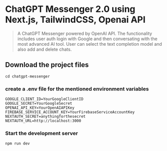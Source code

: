 # ChatGPT Messenger 2.0 using Next.js, TailwindCSS, Openai API

> A ChatGPT Messenger powered by OpenAI API. The functionality includes user
auth login with Google and then conversating with the most advanced AI tool.
User can select the text completion model and also add and delete chats.

## Download the project files
```
cd chatgpt-messenger
```
### create a .env file for the mentioned environment variables
```
GOOGLE_CLIENT_ID=YourGoogleClientID
GOOGLE_SECRET=YourGoogleSecret
OPENAI_API_KEY=YourOpenAIAPIKey
FIREBASE_SERVICE_ACCOUNT_KEY=YourFirebaseServiceAccountKey
NEXTAUTH_SECRET=anythingforthesecret
NEXTAUTH_URL=http://localhost:3000
```
### Start the development server
```
npm run dev
```
